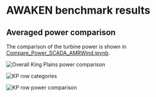 # AWAKEN benchmark results

## Averaged power comparison

The comparison of the turbine power is shown in [Compare_Power_SCADA_AMRWind.ipynb](Compare_Power_SCADA_AMRWind.ipynb).

![Overall King Plains power comparison](KP_AVG_Power_Comparison.png)

![KP row categories](KP_row_categories.png)

![KP row power comparison](KP_AVG_Power_Row_Comparison.png)
